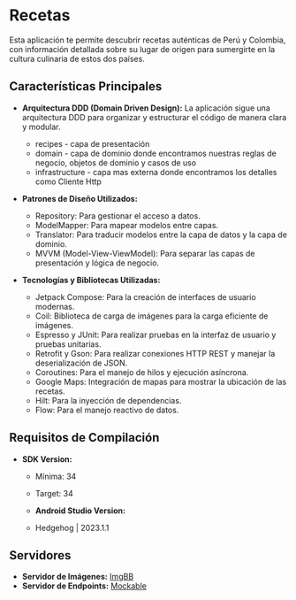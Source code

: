 # Recetas

Esta aplicación te permite descubrir recetas auténticas de Perú y Colombia, con información detallada sobre su lugar de origen para sumergirte en la cultura culinaria de estos dos países.

## Características Principales

- **Arquitectura DDD (Domain Driven Design):** La aplicación sigue una arquitectura DDD para organizar y estructurar el código de manera clara y modular.
  * recipes - capa de presentación
  * domain - capa de dominio donde encontramos nuestras reglas de negocio, objetos de dominio y casos de uso
  * infrastructure - capa mas externa donde encontramos los detalles como Cliente Http

- **Patrones de Diseño Utilizados:**
  - Repository: Para gestionar el acceso a datos.
  - ModelMapper: Para mapear modelos entre capas.
  - Translator: Para traducir modelos entre la capa de datos y la capa de dominio.
  - MVVM (Model-View-ViewModel): Para separar las capas de presentación y lógica de negocio.

- **Tecnologías y Bibliotecas Utilizadas:**
  - Jetpack Compose: Para la creación de interfaces de usuario modernas.
  - Coil: Biblioteca de carga de imágenes para la carga eficiente de imágenes.
  - Espresso y JUnit: Para realizar pruebas en la interfaz de usuario y pruebas unitarias.
  - Retrofit y Gson: Para realizar conexiones HTTP REST y manejar la deserialización de JSON.
  - Coroutines: Para el manejo de hilos y ejecución asíncrona.
  - Google Maps: Integración de mapas para mostrar la ubicación de las recetas.
  - Hilt: Para la inyección de dependencias.
  - Flow: Para el manejo reactivo de datos.

## Requisitos de Compilación

- **SDK Version:**
  - Mínima: 34
  - Target: 34
 
  - **Android Studio Version:**
  - Hedgehog | 2023.1.1

## Servidores

- **Servidor de Imágenes:** [ImgBB](https://mona15.imgbb.com/)
- **Servidor de Endpoints:** [Mockable](https://www.mockable.io/)

